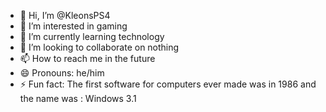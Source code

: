 - 👋 Hi, I’m @KleonsPS4
- 👀 I’m interested in gaming
- 🌱 I’m currently learning technology
- 💞️ I’m looking to collaborate on nothing
- 📫 How to reach me in the future
- 😄 Pronouns: he/him
- ⚡ Fun fact: The first software for computers ever made was in 1986 and the name was : Windows 3.1

<!---
KleonsPS4/KleonsPS4 is a ✨ special ✨ repository because its `README.md` (this file) appears on your GitHub profile.
You can click the Preview link to take a look at your changes.
--->

